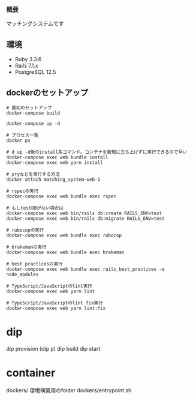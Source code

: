 ### 概要

マッチングシステムです

## 環境

- Ruby 3.3.6
- Rails 7.1.x
- PostgreSQL 12.5

## dockerのセットアップ

```
# 最初のセットアップ
docker-compose build

docker-compose up -d

# プロセス一覧
docker ps

# d up -d後のinstall系コマンド。コンテナを新規に立ち上げずに実行できるので早い
docker-compose exec web bundle install
docker-compose exec web yarn install

# pryなどを実行する方法
docker attach matching_system-web-1

# rspecの実行
docker-compose exec web bundle exec rspec

# もしtestDBがない場合は
docker-compose exec web bin/rails db:create RAILS_ENV=test
docker-compose exec web bin/rails db:migrate RAILS_ENV=test

# rubocopの実行
docker-compose exec web bundle exec rubocop

# brakemanの実行
docker-compose exec web bundle exec brakeman

# best practicesの実行
docker-compose exec web bundle exec rails_best_practices -e node_modules

# TypeScript/JavaScriptのlint実行
docker-compose exec web yarn lint

# TypeScript/JavaScriptのlint fix実行
docker-compose exec web yarn lint:fix
```

# dip
dip provision (dip p)
dip build
dip start

# container
dockers/ 環境構築用のfolder
dockers/entrypoint.sh